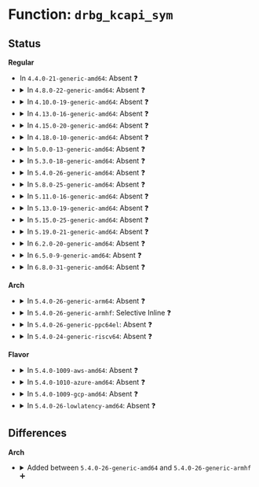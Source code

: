 # Function: <code>drbg_kcapi_sym</code>

## Status
<b>Regular</b>
<ul>
<li>
In <code>4.4.0-21-generic-amd64</code>: Absent ❓
</li>
<li>
<details>
<summary>In <code>4.8.0-22-generic-amd64</code>: Absent ❓</summary>

```json
{
  "name": "drbg_kcapi_sym",
  "collision_type": "Unique Static",
  "inline_type": "Selective",
  "funcs": [
    {
      "addr": 18446744071582957888,
      "name": "drbg_kcapi_sym",
      "external": false,
      "loc": "crypto/drbg.c:1717",
      "file": "crypto/drbg.c",
      "inline": "not declared, inlined",
      "caller_inline": [],
      "caller_func": [
        "crypto/drbg.c:drbg_ctr_df",
        "crypto/drbg.c:drbg_ctr_df",
        "crypto/drbg.c:drbg_ctr_df"
      ]
    }
  ],
  "symbols": [
    {
      "addr": 18446744071582957888,
      "name": "drbg_kcapi_sym.isra.5",
      "section": ".text",
      "bind": "STB_LOCAL",
      "size": 51
    }
  ]
}
```
</details>
</li>
<li>
<details>
<summary>In <code>4.10.0-19-generic-amd64</code>: Absent ❓</summary>

```json
{
  "name": "drbg_kcapi_sym",
  "collision_type": "Unique Static",
  "inline_type": "Selective",
  "funcs": [
    {
      "addr": 18446744071583062400,
      "name": "drbg_kcapi_sym",
      "external": false,
      "loc": "crypto/drbg.c:1736",
      "file": "crypto/drbg.c",
      "inline": "not declared, inlined",
      "caller_inline": [],
      "caller_func": [
        "crypto/drbg.c:drbg_ctr_df",
        "crypto/drbg.c:drbg_ctr_df",
        "crypto/drbg.c:drbg_ctr_df"
      ]
    }
  ],
  "symbols": [
    {
      "addr": 18446744071583062400,
      "name": "drbg_kcapi_sym.isra.6",
      "section": ".text",
      "bind": "STB_LOCAL",
      "size": 51
    }
  ]
}
```
</details>
</li>
<li>
<details>
<summary>In <code>4.13.0-16-generic-amd64</code>: Absent ❓</summary>

```json
{
  "name": "drbg_kcapi_sym",
  "collision_type": "Unique Static",
  "inline_type": "Selective",
  "funcs": [
    {
      "addr": 18446744071583117552,
      "name": "drbg_kcapi_sym",
      "external": false,
      "loc": "crypto/drbg.c:1737",
      "file": "crypto/drbg.c",
      "inline": "not declared, inlined",
      "caller_inline": [],
      "caller_func": [
        "crypto/drbg.c:drbg_ctr_df",
        "crypto/drbg.c:drbg_ctr_df",
        "crypto/drbg.c:drbg_ctr_df"
      ]
    }
  ],
  "symbols": [
    {
      "addr": 18446744071583117552,
      "name": "drbg_kcapi_sym.isra.7",
      "section": ".text",
      "bind": "STB_LOCAL",
      "size": 51
    }
  ]
}
```
</details>
</li>
<li>
<details>
<summary>In <code>4.15.0-20-generic-amd64</code>: Absent ❓</summary>

```json
{
  "name": "drbg_kcapi_sym",
  "collision_type": "Unique Static",
  "inline_type": "Selective",
  "funcs": [
    {
      "addr": 18446744071583291536,
      "name": "drbg_kcapi_sym",
      "external": false,
      "loc": "crypto/drbg.c:1728",
      "file": "crypto/drbg.c",
      "inline": "not declared, inlined",
      "caller_inline": [],
      "caller_func": [
        "crypto/drbg.c:drbg_ctr_df",
        "crypto/drbg.c:drbg_ctr_df",
        "crypto/drbg.c:drbg_ctr_df"
      ]
    }
  ],
  "symbols": [
    {
      "addr": 18446744071583291536,
      "name": "drbg_kcapi_sym.isra.7",
      "section": ".text",
      "bind": "STB_LOCAL",
      "size": 57
    }
  ]
}
```
</details>
</li>
<li>
<details>
<summary>In <code>4.18.0-10-generic-amd64</code>: Absent ❓</summary>

```json
{
  "name": "drbg_kcapi_sym",
  "collision_type": "Unique Static",
  "inline_type": "Selective",
  "funcs": [
    {
      "addr": 18446744071583499968,
      "name": "drbg_kcapi_sym",
      "external": false,
      "loc": "crypto/drbg.c:1730",
      "file": "crypto/drbg.c",
      "inline": "not declared, inlined",
      "caller_inline": [],
      "caller_func": [
        "crypto/drbg.c:drbg_ctr_df",
        "crypto/drbg.c:drbg_ctr_df",
        "crypto/drbg.c:drbg_ctr_df"
      ]
    }
  ],
  "symbols": [
    {
      "addr": 18446744071583499968,
      "name": "drbg_kcapi_sym.isra.8",
      "section": ".text",
      "bind": "STB_LOCAL",
      "size": 57
    }
  ]
}
```
</details>
</li>
<li>
<details>
<summary>In <code>5.0.0-13-generic-amd64</code>: Absent ❓</summary>

```json
{
  "name": "drbg_kcapi_sym",
  "collision_type": "Unique Static",
  "inline_type": "Selective",
  "funcs": [
    {
      "addr": 18446744071583619152,
      "name": "drbg_kcapi_sym",
      "external": false,
      "loc": "crypto/drbg.c:1719",
      "file": "crypto/drbg.c",
      "inline": "not declared, inlined",
      "caller_inline": [],
      "caller_func": [
        "crypto/drbg.c:drbg_ctr_df",
        "crypto/drbg.c:drbg_ctr_df",
        "crypto/drbg.c:drbg_ctr_df"
      ]
    }
  ],
  "symbols": [
    {
      "addr": 18446744071583619152,
      "name": "drbg_kcapi_sym.isra.9",
      "section": ".text",
      "bind": "STB_LOCAL",
      "size": 57
    }
  ]
}
```
</details>
</li>
<li>
<details>
<summary>In <code>5.3.0-18-generic-amd64</code>: Absent ❓</summary>

```json
{
  "name": "drbg_kcapi_sym",
  "collision_type": "Unique Static",
  "inline_type": "Selective",
  "funcs": [
    {
      "addr": 18446744071583805904,
      "name": "drbg_kcapi_sym",
      "external": false,
      "loc": "crypto/drbg.c:1806",
      "file": "crypto/drbg.c",
      "inline": "not declared, inlined",
      "caller_inline": [],
      "caller_func": [
        "crypto/drbg.c:drbg_ctr_df",
        "crypto/drbg.c:drbg_ctr_df",
        "crypto/drbg.c:drbg_ctr_df"
      ]
    }
  ],
  "symbols": [
    {
      "addr": 18446744071583805904,
      "name": "drbg_kcapi_sym.isra.0",
      "section": ".text",
      "bind": "STB_LOCAL",
      "size": 57
    }
  ]
}
```
</details>
</li>
<li>
<details>
<summary>In <code>5.4.0-26-generic-amd64</code>: Absent ❓</summary>

```json
{
  "name": "drbg_kcapi_sym",
  "collision_type": "Unique Static",
  "inline_type": "Selective",
  "funcs": [
    {
      "addr": 18446744071583907424,
      "name": "drbg_kcapi_sym",
      "external": false,
      "loc": "crypto/drbg.c:1806",
      "file": "crypto/drbg.c",
      "inline": "not declared, inlined",
      "caller_inline": [],
      "caller_func": [
        "crypto/drbg.c:drbg_ctr_df",
        "crypto/drbg.c:drbg_ctr_df",
        "crypto/drbg.c:drbg_ctr_df"
      ]
    }
  ],
  "symbols": [
    {
      "addr": 18446744071583907424,
      "name": "drbg_kcapi_sym.isra.0",
      "section": ".text",
      "bind": "STB_LOCAL",
      "size": 57
    }
  ]
}
```
</details>
</li>
<li>
<details>
<summary>In <code>5.8.0-25-generic-amd64</code>: Absent ❓</summary>

```json
{
  "name": "drbg_kcapi_sym",
  "collision_type": "Unique Static",
  "inline_type": "Selective",
  "funcs": [
    {
      "addr": 18446744071584299968,
      "name": "drbg_kcapi_sym",
      "external": false,
      "loc": "crypto/drbg.c:1822",
      "file": "crypto/drbg.c",
      "inline": "not declared, inlined",
      "caller_inline": [],
      "caller_func": [
        "crypto/drbg.c:drbg_ctr_df"
      ]
    }
  ],
  "symbols": [
    {
      "addr": 18446744071584299968,
      "name": "drbg_kcapi_sym.isra.0",
      "section": ".text",
      "bind": "STB_LOCAL",
      "size": 53
    }
  ]
}
```
</details>
</li>
<li>
<details>
<summary>In <code>5.11.0-16-generic-amd64</code>: Absent ❓</summary>

```json
{
  "name": "drbg_kcapi_sym",
  "collision_type": "Unique Static",
  "inline_type": "Selective",
  "funcs": [
    {
      "addr": 18446744071584418576,
      "name": "drbg_kcapi_sym",
      "external": false,
      "loc": "crypto/drbg.c:1822",
      "file": "crypto/drbg.c",
      "inline": "not declared, inlined",
      "caller_inline": [],
      "caller_func": [
        "crypto/drbg.c:drbg_ctr_df"
      ]
    }
  ],
  "symbols": [
    {
      "addr": 18446744071584418576,
      "name": "drbg_kcapi_sym.isra.0",
      "section": ".text",
      "bind": "STB_LOCAL",
      "size": 53
    }
  ]
}
```
</details>
</li>
<li>
<details>
<summary>In <code>5.13.0-19-generic-amd64</code>: Absent ❓</summary>

```json
{
  "name": "drbg_kcapi_sym",
  "collision_type": "Unique Static",
  "inline_type": "Selective",
  "funcs": [
    {
      "addr": 18446744071584453344,
      "name": "drbg_kcapi_sym",
      "external": false,
      "loc": "crypto/drbg.c:1823",
      "file": "crypto/drbg.c",
      "inline": "not declared, inlined",
      "caller_inline": [],
      "caller_func": [
        "crypto/drbg.c:drbg_ctr_df",
        "crypto/drbg.c:drbg_ctr_df",
        "crypto/drbg.c:drbg_ctr_df"
      ]
    }
  ],
  "symbols": [
    {
      "addr": 18446744071584453344,
      "name": "drbg_kcapi_sym.isra.0",
      "section": ".text",
      "bind": "STB_LOCAL",
      "size": 53
    }
  ]
}
```
</details>
</li>
<li>
<details>
<summary>In <code>5.15.0-25-generic-amd64</code>: Absent ❓</summary>

```json
{
  "name": "drbg_kcapi_sym",
  "collision_type": "Unique Static",
  "inline_type": "Full",
  "funcs": [
    {
      "addr": 18446744071584859673,
      "name": "drbg_kcapi_sym",
      "external": false,
      "loc": "crypto/drbg.c:1823",
      "file": "crypto/drbg.c",
      "inline": "not declared, inlined",
      "caller_inline": [
        "crypto/drbg.c:drbg_ctr_df",
        "crypto/drbg.c:drbg_ctr_df",
        "crypto/drbg.c:drbg_ctr_df"
      ],
      "caller_func": []
    }
  ],
  "symbols": []
}
```
</details>
</li>
<li>
<details>
<summary>In <code>5.19.0-21-generic-amd64</code>: Absent ❓</summary>

```json
{
  "name": "drbg_kcapi_sym",
  "collision_type": "Unique Static",
  "inline_type": "Full",
  "funcs": [
    {
      "addr": 18446744071585554086,
      "name": "drbg_kcapi_sym",
      "external": false,
      "loc": "crypto/drbg.c:1827",
      "file": "crypto/drbg.c",
      "inline": "not declared, inlined",
      "caller_inline": [
        "crypto/drbg.c:drbg_ctr_df",
        "crypto/drbg.c:drbg_ctr_df",
        "crypto/drbg.c:drbg_ctr_df"
      ],
      "caller_func": []
    }
  ],
  "symbols": []
}
```
</details>
</li>
<li>
<details>
<summary>In <code>6.2.0-20-generic-amd64</code>: Absent ❓</summary>

```json
{
  "name": "drbg_kcapi_sym",
  "collision_type": "Unique Static",
  "inline_type": "Full",
  "funcs": [
    {
      "addr": 18446744071586315976,
      "name": "drbg_kcapi_sym",
      "external": false,
      "loc": "crypto/drbg.c:1826",
      "file": "crypto/drbg.c",
      "inline": "not declared, inlined",
      "caller_inline": [
        "crypto/drbg.c:drbg_ctr_df",
        "crypto/drbg.c:drbg_ctr_df",
        "crypto/drbg.c:drbg_ctr_df"
      ],
      "caller_func": []
    }
  ],
  "symbols": []
}
```
</details>
</li>
<li>
<details>
<summary>In <code>6.5.0-9-generic-amd64</code>: Absent ❓</summary>

```json
{
  "name": "drbg_kcapi_sym",
  "collision_type": "Unique Static",
  "inline_type": "Full",
  "funcs": [
    {
      "addr": 18446744071586559944,
      "name": "drbg_kcapi_sym",
      "external": false,
      "loc": "crypto/drbg.c:1826",
      "file": "crypto/drbg.c",
      "inline": "not declared, inlined",
      "caller_inline": [
        "crypto/drbg.c:drbg_ctr_df",
        "crypto/drbg.c:drbg_ctr_df",
        "crypto/drbg.c:drbg_ctr_df"
      ],
      "caller_func": []
    }
  ],
  "symbols": []
}
```
</details>
</li>
<li>
<details>
<summary>In <code>6.8.0-31-generic-amd64</code>: Absent ❓</summary>

```json
{
  "name": "drbg_kcapi_sym",
  "collision_type": "Unique Static",
  "inline_type": "Full",
  "funcs": [
    {
      "addr": 18446744071586830024,
      "name": "drbg_kcapi_sym",
      "external": false,
      "loc": "crypto/drbg.c:1810",
      "file": "crypto/drbg.c",
      "inline": "not declared, inlined",
      "caller_inline": [
        "crypto/drbg.c:drbg_ctr_df",
        "crypto/drbg.c:drbg_ctr_df",
        "crypto/drbg.c:drbg_ctr_df"
      ],
      "caller_func": []
    }
  ],
  "symbols": []
}
```
</details>
</li>
</ul>
<b>Arch</b>
<ul>
<li>
<details>
<summary>In <code>5.4.0-26-generic-arm64</code>: Absent ❓</summary>

```json
{
  "name": "drbg_kcapi_sym",
  "collision_type": "Unique Static",
  "inline_type": "Selective",
  "funcs": [
    {
      "addr": 18446603336495728984,
      "name": "drbg_kcapi_sym",
      "external": false,
      "loc": "crypto/drbg.c:1806",
      "file": "crypto/drbg.c",
      "inline": "not declared, inlined",
      "caller_inline": [],
      "caller_func": [
        "crypto/drbg.c:drbg_ctr_df",
        "crypto/drbg.c:drbg_ctr_df",
        "crypto/drbg.c:drbg_ctr_df"
      ]
    }
  ],
  "symbols": [
    {
      "addr": 18446603336495728984,
      "name": "drbg_kcapi_sym.isra.0",
      "section": ".text",
      "bind": "STB_LOCAL",
      "size": 108
    }
  ]
}
```
</details>
</li>
<li>
<details>
<summary>In <code>5.4.0-26-generic-armhf</code>: Selective Inline ❓</summary>

```c
int drbg_kcapi_sym(struct drbg_state * drbg, unsigned char * outval, const struct drbg_string * in)
```

```json
{
  "name": "drbg_kcapi_sym",
  "collision_type": "Unique Static",
  "inline_type": "Selective",
  "funcs": [
    {
      "addr": 3229084432,
      "name": "drbg_kcapi_sym",
      "external": false,
      "loc": "crypto/drbg.c:1806",
      "file": "crypto/drbg.c",
      "inline": "not declared, inlined",
      "caller_inline": [],
      "caller_func": [
        "crypto/drbg.c:drbg_ctr_df",
        "crypto/drbg.c:drbg_ctr_df",
        "crypto/drbg.c:drbg_ctr_df"
      ]
    }
  ],
  "symbols": [
    {
      "addr": 3229084432,
      "name": "drbg_kcapi_sym",
      "section": ".text",
      "bind": "STB_LOCAL",
      "size": 88
    }
  ]
}
```
</details>
</li>
<li>
<details>
<summary>In <code>5.4.0-26-generic-ppc64el</code>: Absent ❓</summary>

```json
{
  "name": "drbg_kcapi_sym",
  "collision_type": "Unique Static",
  "inline_type": "Selective",
  "funcs": [
    {
      "addr": 13835058055289887696,
      "name": "drbg_kcapi_sym",
      "external": false,
      "loc": "crypto/drbg.c:1806",
      "file": "crypto/drbg.c",
      "inline": "not declared, inlined",
      "caller_inline": [],
      "caller_func": [
        "crypto/drbg.c:drbg_ctr_df",
        "crypto/drbg.c:drbg_ctr_df",
        "crypto/drbg.c:drbg_ctr_df"
      ]
    }
  ],
  "symbols": [
    {
      "addr": 13835058055289887696,
      "name": "drbg_kcapi_sym.isra.0",
      "section": ".text",
      "bind": "STB_LOCAL",
      "size": 120
    }
  ]
}
```
</details>
</li>
<li>
<details>
<summary>In <code>5.4.0-24-generic-riscv64</code>: Absent ❓</summary>

```json
{
  "name": "drbg_kcapi_sym",
  "collision_type": "Unique Static",
  "inline_type": "Selective",
  "funcs": [
    {
      "addr": 18446743936274881910,
      "name": "drbg_kcapi_sym",
      "external": false,
      "loc": "crypto/drbg.c:1806",
      "file": "crypto/drbg.c",
      "inline": "not declared, inlined",
      "caller_inline": [],
      "caller_func": [
        "crypto/drbg.c:drbg_ctr_df",
        "crypto/drbg.c:drbg_ctr_df",
        "crypto/drbg.c:drbg_ctr_df",
        "crypto/drbg.c:drbg_ctr_df"
      ]
    }
  ],
  "symbols": [
    {
      "addr": 18446743936274881910,
      "name": "drbg_kcapi_sym.isra.0",
      "section": ".text",
      "bind": "STB_LOCAL",
      "size": 80
    }
  ]
}
```
</details>
</li>
</ul>
<b>Flavor</b>
<ul>
<li>
<details>
<summary>In <code>5.4.0-1009-aws-amd64</code>: Absent ❓</summary>

```json
{
  "name": "drbg_kcapi_sym",
  "collision_type": "Unique Static",
  "inline_type": "Selective",
  "funcs": [
    {
      "addr": 18446744071583876160,
      "name": "drbg_kcapi_sym",
      "external": false,
      "loc": "crypto/drbg.c:1806",
      "file": "crypto/drbg.c",
      "inline": "not declared, inlined",
      "caller_inline": [],
      "caller_func": [
        "crypto/drbg.c:drbg_ctr_df",
        "crypto/drbg.c:drbg_ctr_df",
        "crypto/drbg.c:drbg_ctr_df"
      ]
    }
  ],
  "symbols": [
    {
      "addr": 18446744071583876160,
      "name": "drbg_kcapi_sym.isra.0",
      "section": ".text",
      "bind": "STB_LOCAL",
      "size": 57
    }
  ]
}
```
</details>
</li>
<li>
<details>
<summary>In <code>5.4.0-1010-azure-amd64</code>: Absent ❓</summary>

```json
{
  "name": "drbg_kcapi_sym",
  "collision_type": "Unique Static",
  "inline_type": "Selective",
  "funcs": [
    {
      "addr": 18446744071583813216,
      "name": "drbg_kcapi_sym",
      "external": false,
      "loc": "crypto/drbg.c:1806",
      "file": "crypto/drbg.c",
      "inline": "not declared, inlined",
      "caller_inline": [],
      "caller_func": [
        "crypto/drbg.c:drbg_ctr_df",
        "crypto/drbg.c:drbg_ctr_df",
        "crypto/drbg.c:drbg_ctr_df"
      ]
    }
  ],
  "symbols": [
    {
      "addr": 18446744071583813216,
      "name": "drbg_kcapi_sym.isra.0",
      "section": ".text",
      "bind": "STB_LOCAL",
      "size": 57
    }
  ]
}
```
</details>
</li>
<li>
<details>
<summary>In <code>5.4.0-1009-gcp-amd64</code>: Absent ❓</summary>

```json
{
  "name": "drbg_kcapi_sym",
  "collision_type": "Unique Static",
  "inline_type": "Selective",
  "funcs": [
    {
      "addr": 18446744071583859920,
      "name": "drbg_kcapi_sym",
      "external": false,
      "loc": "crypto/drbg.c:1806",
      "file": "crypto/drbg.c",
      "inline": "not declared, inlined",
      "caller_inline": [],
      "caller_func": [
        "crypto/drbg.c:drbg_ctr_df",
        "crypto/drbg.c:drbg_ctr_df",
        "crypto/drbg.c:drbg_ctr_df"
      ]
    }
  ],
  "symbols": [
    {
      "addr": 18446744071583859920,
      "name": "drbg_kcapi_sym.isra.0",
      "section": ".text",
      "bind": "STB_LOCAL",
      "size": 57
    }
  ]
}
```
</details>
</li>
<li>
<details>
<summary>In <code>5.4.0-26-lowlatency-amd64</code>: Absent ❓</summary>

```json
{
  "name": "drbg_kcapi_sym",
  "collision_type": "Unique Static",
  "inline_type": "Selective",
  "funcs": [
    {
      "addr": 18446744071583960992,
      "name": "drbg_kcapi_sym",
      "external": false,
      "loc": "crypto/drbg.c:1806",
      "file": "crypto/drbg.c",
      "inline": "not declared, inlined",
      "caller_inline": [],
      "caller_func": [
        "crypto/drbg.c:drbg_ctr_df",
        "crypto/drbg.c:drbg_ctr_df",
        "crypto/drbg.c:drbg_ctr_df"
      ]
    }
  ],
  "symbols": [
    {
      "addr": 18446744071583960992,
      "name": "drbg_kcapi_sym.isra.0",
      "section": ".text",
      "bind": "STB_LOCAL",
      "size": 57
    }
  ]
}
```
</details>
</li>
</ul>

## Differences
<b>Arch</b>
<ul>
<li>
<details>
<summary>Added between <code>5.4.0-26-generic-amd64</code> and <code>5.4.0-26-generic-armhf</code> ➕</summary>

```c
int drbg_kcapi_sym(struct drbg_state * drbg, unsigned char * outval, const struct drbg_string * in)
```
</details>
</li>
</ul>
